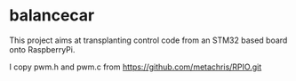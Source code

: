 # balancecar

This project aims at transplanting control code from an STM32 based board onto RaspberryPi.

I copy pwm.h and pwm.c from https://github.com/metachris/RPIO.git

